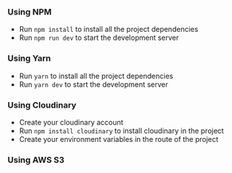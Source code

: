 ### Using NPM

- Run `npm install` to install all the project dependencies
- Run `npm run dev` to start the development server

### Using Yarn

- Run `yarn` to install all the project dependencies
- Run `yarn dev` to start the development server

### Using Cloudinary

- Create your cloudinary account
- Run `npm install cloudinary` to install cloudinary in the project
- Create your environment variables in the route of the project

### Using AWS S3